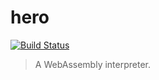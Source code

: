 # hero
[![Build Status](https://jenkins.london.dfinity.build/job/hero/badge/icon)](https://jenkins.london.dfinity.build/job/hero)

> A WebAssembly interpreter.
